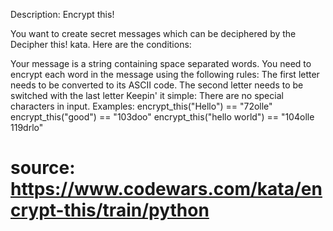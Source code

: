 Description:
Encrypt this!

You want to create secret messages which can be deciphered by the Decipher this! kata. Here are the conditions:

Your message is a string containing space separated words.
You need to encrypt each word in the message using the following rules:
The first letter needs to be converted to its ASCII code.
The second letter needs to be switched with the last letter
Keepin' it simple: There are no special characters in input.
Examples:
encrypt_this("Hello") == "72olle"
encrypt_this("good") == "103doo"
encrypt_this("hello world") == "104olle 119drlo"

# source: https://www.codewars.com/kata/encrypt-this/train/python